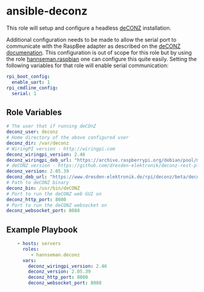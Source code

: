 ansible-deconz
=========

This role will setup and configure a headless [deCONZ](https://github.com/dresden-elektronik/deconz-rest-plugin/) installation. 

Additional configuration needs to be made to allow the serial port to communicate with the RaspBee adapter as described on the [deCONZ documenation](https://github.com/dresden-elektronik/deconz-rest-plugin/#software-requirements).
This configuration is out of scope for this role but by using the role [hannseman.raspbian](https://github.com/hannseman/ansible-raspbian) one can configure this quite easily.
Setting the following variables for that role will enable serial communication:

```yaml
rpi_boot_config:
  enable_uart: 1
rpi_cmdline_config:
  serial: 1
```

Role Variables
--------------

```yaml
# The user that if running deCOnZ
deconz_user: deconz
# Home directory of the above configured user
deconz_dir: /var/deconz
# WiringPI version - http://wiringpi.com
deconz_wiringpi_version: 2.46
deconz_wiringpi_deb_url: "https://archive.raspberrypi.org/debian/pool/main/w/wiringpi/wiringpi_{{ deconz_wiringpi_version }}_armhf.deb"
# deCONZ version - https://github.com/dresden-elektronik/deconz-rest-plugin/releases
deconz_version: 2.05.39
deconz_deb_url: "https://www.dresden-elektronik.de/rpi/deconz/beta/deconz-{{ deconz_version }}-qt5.deb"
# Path to deCONZ binary
deconz_bin: /usr/bin/deCONZ
# Port to run the deCONZ web GUI on
deconz_http_port: 8080
# Port to run the deCONZ websocket on
deconz_websocket_port: 8088
```

Example Playbook
----------------
```yaml
    - hosts: servers
      roles:
         - hannseman.deconz
      vars:
        deconz_wiringpi_version: 2.46
        deconz_version: 2.05.39
        deconz_http_port: 8080
        deconz_websocket_port: 8088
```
